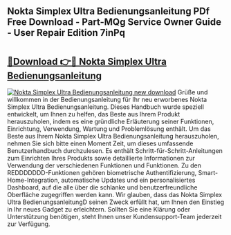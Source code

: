 ## Nokta Simplex Ultra Bedienungsanleitung PDf Free Download - Part-MQg Service Owner Guide - User Repair Edition 7inPq

# <h2><a href="http://df35eya.blite.top/?on=Nokta+Simplex+Ultra+Bedienungsanleitung">🔗Download 👉🔴 Nokta Simplex Ultra Bedienungsanleitung</a></h2>

[![Nokta Simplex Ultra Bedienungsanleitung new download](https://i.imgur.com/lujVjoI.png)](http://df35eya.blite.top/?on=Nokta+Simplex+Ultra+Bedienungsanleitung)
Grüße und willkommen in der Bedienungsanleitung für Ihr neu erworbenes Nokta Simplex Ultra Bedienungsanleitung. Dieses Handbuch wurde speziell entwickelt, um Ihnen zu helfen, das Beste aus Ihrem Produkt herauszuholen, indem es eine gründliche Erläuterung seiner Funktionen, Einrichtung, Verwendung, Wartung und Problemlösung enthält. Um das Beste aus Ihrem Nokta Simplex Ultra Bedienungsanleitung herauszuholen, nehmen Sie sich bitte einen Moment Zeit, um dieses umfassende Benutzerhandbuch durchzulesen. Es enthält Schritt-für-Schritt-Anleitungen zum Einrichten Ihres Produkts sowie detaillierte Informationen zur Verwendung der verschiedenen Funktionen und Funktionen. Zu den REDDDDDDD-Funktionen gehören biometrische Authentifizierung, Smart-Home-Integration, automatische Updates und ein personalisiertes Dashboard, auf die alle über die schlanke und benutzerfreundliche Oberfläche zugegriffen werden kann. Wir glauben, dass das Nokta Simplex Ultra BedienungsanleitungD seinen Zweck erfüllt hat, um Ihnen den Einstieg in Ihr neues Gadget zu erleichtern. Sollten Sie eine Klärung oder Unterstützung benötigen, steht Ihnen unser Kundensupport-Team jederzeit zur Verfügung.
